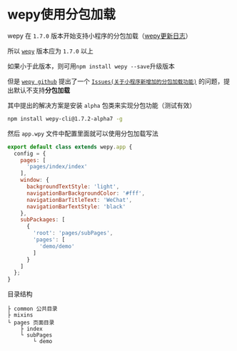 # wepy使用分包加载

wepy 在 `1.7.0` 版本开始支持小程序的分包加载（[wepy更新日志](https://tencent.github.io/wepy/document.html#/changelog?id=_170-2018-02-06)）

所以 [`wepy`](https://tencent.github.io/wepy/document.html) 版本应为 `1.7.0` 以上

如果小于此版本，则可用`npm install wepy --save`升级版本

但是 [`wepy github`](https://github.com/Tencent/wepy) 提出了一个 [`Issues(关于小程序新增加的分包加载功能)`](https://github.com/Tencent/wepy/issues/707) 的问题，提出默认不支持**分包加载**

其中提出的解决方案是安装 `alpha` 包类来实现分包功能（测试有效）

```bash
npm install wepy-cli@1.7.2-alpha7 -g
```

然后 `app.wpy` 文件中配置里面就可以使用分包加载写法

```javascript
export default class extends wepy.app {
  config = {
    pages: [
      'pages/index/index'
    ],
    window: {
      backgroundTextStyle: 'light',
      navigationBarBackgroundColor: '#fff',
      navigationBarTitleText: 'WeChat',
      navigationBarTextStyle: 'black'
    },
    subPackages: [
      {
        'root': 'pages/subPages',
        'pages': [
          'demo/demo'
        ]
      }
    ]
  };
}
```

目录结构

```text
├ common 公共目录
├ mixins
└ pages 页面目录
    ├ index
    └ subPages
        └ demo
```